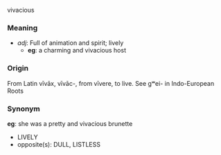 vivacious
### Meaning
+ _adj_: Full of animation and spirit; lively
    + __eg__: a charming and vivacious host

### Origin

From Latin vīvāx, vīvāc-, from vīvere, to live. See gʷei- in Indo-European Roots

### Synonym

__eg__: she was a pretty and vivacious brunette

+ LIVELY
+ opposite(s): DULL, LISTLESS


